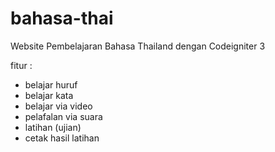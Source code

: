 # bahasa-thai
Website Pembelajaran Bahasa Thailand dengan Codeigniter 3 

fitur :
- belajar huruf
- belajar kata
- belajar via video
- pelafalan via suara
- latihan (ujian)
- cetak hasil latihan
